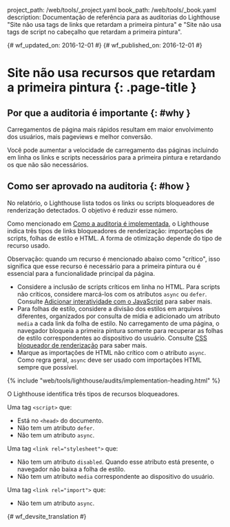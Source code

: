 project_path: /web/tools/_project.yaml
book_path: /web/tools/_book.yaml
description: Documentação de referência para as auditorias do Lighthouse "Site não usa tags de links que retardam a primeira pintura" e "Site não usa tags de script no cabeçalho que retardam a primeira pintura".

{# wf_updated_on: 2016-12-01 #}
{# wf_published_on: 2016-12-01 #}

# Site não usa recursos que retardam a primeira pintura  {: .page-title }

## Por que a auditoria é importante {: #why }

Carregamentos de página mais rápidos resultam em maior envolvimento dos usuários, mais pageviews e
melhor conversão.

Você pode aumentar a velocidade de carregamento das páginas incluindo em linha os links e scripts
necessários para a primeira pintura e retardando os que não são necessários.

## Como ser aprovado na auditoria {: #how }

No relatório, o Lighthouse lista todos os links ou scripts bloqueadores de renderização
detectados. O objetivo é reduzir esse número.

Como mencionado em [Como a auditoria é implementada](#implementation), o Lighthouse
indica três tipos de links bloqueadores de renderização: importações de scripts, folhas de estilo e
HTML. A forma de otimização depende do tipo de recurso usado.

Observação: quando um recurso é mencionado abaixo como "crítico", isso significa que esse
recurso é necessário para a primeira pintura ou é essencial para a funcionalidade principal
da página.

* Considere a inclusão de scripts críticos em linha no HTML. Para scripts
  não críticos, considere marcá-los com os atributos `async` ou `defer`.
  Consulte [Adicionar interatividade com o JavaScript][js] para saber mais.
* Para folhas de estilo, considere a divisão dos estilos em arquivos diferentes,
  organizados por consulta de mídia e adicionado um atributo `media` a cada
  link da folha de estilo. No carregamento de uma página, o navegador bloqueia a primeira pintura
  somente para recuperar as folhas de estilo correspondentes ao dispositivo do usuário. Consulte
  [CSS bloqueador de renderização][css] para saber mais.
* Marque as importações de HTML não crítico com o atributo `async`. Como
  regra geral, `async` deve ser usado com importações HTML sempre que possível.

[js]: /web/fundamentals/performance/critical-rendering-path/adding-interactivity-with-javascript
[css]: /web/fundamentals/performance/critical-rendering-path/render-blocking-css

{% include "web/tools/lighthouse/audits/implementation-heading.html" %}

O Lighthouse identifica três tipos de recursos bloqueadores.

Uma tag `<script>` que:

* Está no `<head>` do documento.
* Não tem um atributo `defer`.
* Não tem um atributo `async`.

Uma tag `<link rel="stylesheet">` que:

* Não tem um atributo `disabled`. Quando esse atributo está presente,
  o navegador não baixa a folha de estilo.
* Não tem um atributo `media` correspondente ao dispositivo do usuário.

Uma tag `<link rel="import">` que:

* Não tem um atributo `async`.


{# wf_devsite_translation #}
